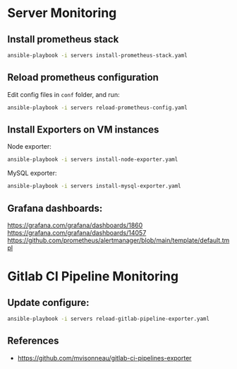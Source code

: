 # Server Monitoring

## Install prometheus stack
```bash
ansible-playbook -i servers install-prometheus-stack.yaml
```

## Reload prometheus configuration
Edit config files in `conf` folder, and run:
```bash
ansible-playbook -i servers reload-prometheus-config.yaml
```

## Install Exporters on VM instances
Node exporter:
```bash
ansible-playbook -i servers install-node-exporter.yaml
```

MySQL exporter:
```bash
ansible-playbook -i servers install-mysql-exporter.yaml
```

## Grafana dashboards:
https://grafana.com/grafana/dashboards/1860
https://grafana.com/grafana/dashboards/14057
https://github.com/prometheus/alertmanager/blob/main/template/default.tmpl

# Gitlab CI Pipeline Monitoring
## Update configure:
```bash
ansible-playbook -i servers reload-gitlab-pipeline-exporter.yaml
```


## References
* https://github.com/mvisonneau/gitlab-ci-pipelines-exporter
